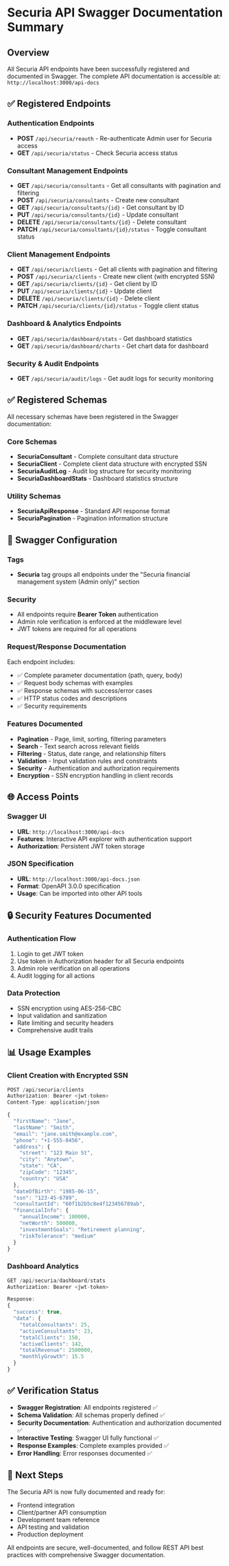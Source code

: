 # Securia API Swagger Documentation Summary

## Overview
All Securia API endpoints have been successfully registered and documented in Swagger. The complete API documentation is accessible at: `http://localhost:3000/api-docs`

## ✅ Registered Endpoints

### Authentication Endpoints
- **POST** `/api/securia/reauth` - Re-authenticate Admin user for Securia access
- **GET** `/api/securia/status` - Check Securia access status

### Consultant Management Endpoints
- **GET** `/api/securia/consultants` - Get all consultants with pagination and filtering
- **POST** `/api/securia/consultants` - Create new consultant
- **GET** `/api/securia/consultants/{id}` - Get consultant by ID
- **PUT** `/api/securia/consultants/{id}` - Update consultant
- **DELETE** `/api/securia/consultants/{id}` - Delete consultant
- **PATCH** `/api/securia/consultants/{id}/status` - Toggle consultant status

### Client Management Endpoints
- **GET** `/api/securia/clients` - Get all clients with pagination and filtering
- **POST** `/api/securia/clients` - Create new client (with encrypted SSN)
- **GET** `/api/securia/clients/{id}` - Get client by ID
- **PUT** `/api/securia/clients/{id}` - Update client
- **DELETE** `/api/securia/clients/{id}` - Delete client
- **PATCH** `/api/securia/clients/{id}/status` - Toggle client status

### Dashboard & Analytics Endpoints
- **GET** `/api/securia/dashboard/stats` - Get dashboard statistics
- **GET** `/api/securia/dashboard/charts` - Get chart data for dashboard

### Security & Audit Endpoints
- **GET** `/api/securia/audit/logs` - Get audit logs for security monitoring

## ✅ Registered Schemas

All necessary schemas have been registered in the Swagger documentation:

### Core Schemas
- **SecuriaConsultant** - Complete consultant data structure
- **SecuriaClient** - Complete client data structure with encrypted SSN
- **SecuriaAuditLog** - Audit log structure for security monitoring
- **SecuriaDashboardStats** - Dashboard statistics structure

### Utility Schemas
- **SecuriaApiResponse** - Standard API response format
- **SecuriaPagination** - Pagination information structure

## 🔧 Swagger Configuration

### Tags
- **Securia** tag groups all endpoints under the "Securia financial management system (Admin only)" section

### Security
- All endpoints require **Bearer Token** authentication
- Admin role verification is enforced at the middleware level
- JWT tokens are required for all operations

### Request/Response Documentation
Each endpoint includes:
- ✅ Complete parameter documentation (path, query, body)
- ✅ Request body schemas with examples
- ✅ Response schemas with success/error cases
- ✅ HTTP status codes and descriptions
- ✅ Security requirements

### Features Documented
- **Pagination** - Page, limit, sorting, filtering parameters
- **Search** - Text search across relevant fields
- **Filtering** - Status, date range, and relationship filters
- **Validation** - Input validation rules and constraints
- **Security** - Authentication and authorization requirements
- **Encryption** - SSN encryption handling in client records

## 🌐 Access Points

### Swagger UI
- **URL**: `http://localhost:3000/api-docs`
- **Features**: Interactive API explorer with authentication support
- **Authorization**: Persistent JWT token storage

### JSON Specification
- **URL**: `http://localhost:3000/api-docs.json`
- **Format**: OpenAPI 3.0.0 specification
- **Usage**: Can be imported into other API tools

## 🔒 Security Features Documented

### Authentication Flow
1. Login to get JWT token
2. Use token in Authorization header for all Securia endpoints
3. Admin role verification on all operations
4. Audit logging for all actions

### Data Protection
- SSN encryption using AES-256-CBC
- Input validation and sanitization
- Rate limiting and security headers
- Comprehensive audit trails

## 📊 Usage Examples

### Client Creation with Encrypted SSN
```javascript
POST /api/securia/clients
Authorization: Bearer <jwt-token>
Content-Type: application/json

{
  "firstName": "Jane",
  "lastName": "Smith",
  "email": "jane.smith@example.com",
  "phone": "+1-555-0456",
  "address": {
    "street": "123 Main St",
    "city": "Anytown",
    "state": "CA",
    "zipCode": "12345",
    "country": "USA"
  },
  "dateOfBirth": "1985-06-15",
  "ssn": "123-45-6789",
  "consultantId": "60f1b2b5c8e4f123456789ab",
  "financialInfo": {
    "annualIncome": 100000,
    "netWorth": 500000,
    "investmentGoals": "Retirement planning",
    "riskTolerance": "medium"
  }
}
```

### Dashboard Analytics
```javascript
GET /api/securia/dashboard/stats
Authorization: Bearer <jwt-token>

Response:
{
  "success": true,
  "data": {
    "totalConsultants": 25,
    "activeConsultants": 23,
    "totalClients": 150,
    "activeClients": 142,
    "totalRevenue": 2500000,
    "monthlyGrowth": 15.5
  }
}
```

## ✅ Verification Status

- **Swagger Registration**: All endpoints registered ✅
- **Schema Validation**: All schemas properly defined ✅
- **Security Documentation**: Authentication and authorization documented ✅
- **Interactive Testing**: Swagger UI fully functional ✅
- **Response Examples**: Complete examples provided ✅
- **Error Handling**: Error responses documented ✅

## 🎯 Next Steps

The Securia API is now fully documented and ready for:
- Frontend integration
- Client/partner API consumption
- Development team reference
- API testing and validation
- Production deployment

All endpoints are secure, well-documented, and follow REST API best practices with comprehensive Swagger documentation.
